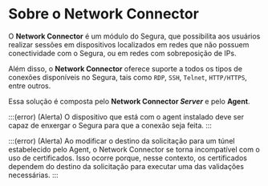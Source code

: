 # Sobre o Network Connector

O **Network Connector** é um módulo do Segura, que possibilita aos usuários realizar sessões em dispositivos localizados em redes que não possuem conectividade com o Segura, ou em redes com sobreposição de IPs.

Além disso, o **Network Connector** oferece suporte a todos os tipos de conexões disponíveis no Segura, tais como `RDP`, `SSH`, `Telnet`, `HTTP/HTTPS`, entre outros.

Essa solução é composta pelo **Network Connector *Server*** e pelo **Agent**.

:::(error) (Alerta)
O dispositivo que está com o agent instalado deve ser capaz de enxergar o Segura para que a conexão seja feita.
:::

:::(error) (Alerta)
Ao modificar o destino da solicitação para um túnel estabelecido pelo Agent, o Network Connector se torna incompatível com o uso de certificados. Isso ocorre porque, nesse contexto, os certificados dependem do destino da solicitação para executar uma das validações necessárias.
:::
